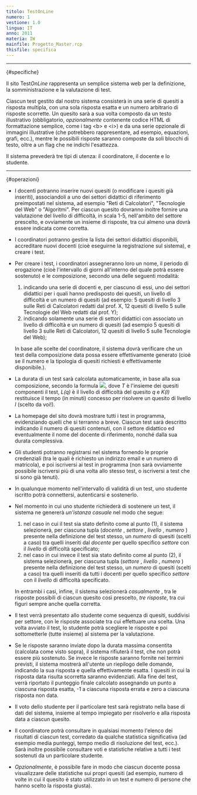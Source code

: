 ```yaml
---
titolo: TestOnLine
numero: 1
vestione: 1.0
lingua: IT
anno: 2011
materia: IW
mainfile: Progetto_Master.rcp
thisfile: specifica
---
```


-------
{#specifiche}

Il sito Test*OnLine* rappresenta un semplice sistema
web per la definizione, la somministrazione e la valutazione di test.

Ciascun test gestito dal nostro sistema consisterà in una
serie di quesiti a risposta multipla, con una sola risposta esatta e un numero
arbitrario di risposte scorrette. Un quesito sarà a sua volta composto da un
testo illustrativo (obbligatorio, *opzionalmente* contenente codice HTML
di formattazione semplice, come i tag \<b\> e \<i\>) e da una serie
opzionale di immagini illustrative (che potrebbero rappresentare, ad esempio,
equazioni, grafi, ecc.), mentre le possibili risposte saranno composte da soli
blocchi di testo, oltre a un flag che ne indichi l'esattezza.

Il sistema prevederà tre tipi di utenza: il coordinatore, il
docente e lo studente.

-------

{#operazioni}

- I docenti potranno inserire nuovi quesiti (o modificare i quesiti
  già inseriti), associandoli a uno dei settori didattici di riferimento
  preimpostati nel sistema, ad esempio "Reti di Calcolatori",
  "Tecnologie del Web" o "Algoritmi". Per ciascun quesito
  dovranno inoltre fornire una valutazione del livello di difficoltà, in scala
  1-5, nell'ambito del settore prescelto, e ovviamente un insieme di risposte,
  tra cui almeno una dovrà essere indicata come corretta.

- I coordinatori potranno gestire la lista dei settori didattici
  disponibili, accreditare nuovi docenti (cioè eseguirne la registrazione sul
  sistema), e creare i test.

- Per creare i test, i coordinatori assegneranno loro un nome, il
  periodo di erogazione (cioè l'intervallo di giorni all'interno del quale potrà
  essere sostenuto) e le composizione, secondo una delle seguenti modalità:
   1) indicando una serie di docenti e, per ciascuno di essi, uno dei settori
   didattici per i quali hanno predisposto dei quesiti, un livello di difficoltà e
   un numero di quesiti (ad esempio: 5 quesiti di livello 3 sulle Reti di
   Calcolatori redatti dal prof. X, 12 quesiti di livello 5 sulle Tecnologie del
   Web redatti dal prof. Y);
   2) indicando solamente una serie di settori didattici con associato un
   livello di difficoltà e un numero di quesiti (ad esempio 5 quesiti di livello 3
   sulle Reti di Calcolatori, 12 quesiti di livello 5 sulle Tecnologie del Web);

   In base alle scelte del
coordinatore, il sistema dovrà verificare che un test della composizione data
possa essere effettivamente generato (cioè se il numero e la tipologia di
quesiti richiesti è effettivamente disponibile.).

- La durata di un test sarà calcolata automaticamente, in base alla
  sua composizione, secondo la formula ![](Progetti%20IW%202012%20-1_file/image001.gif), dove *T* è
  l'insieme dei quesiti componenti il test, *L(q)* è il livello di
  difficoltà del quesito *q* e *K(l)* restituisce il tempo (in minuti)
  concesso per risolvere un quesito di livello *l* (scelto da voi!).

- La homepage del sito dovrà mostrare tutti i test in programma,
  evidenziando quelli che si terranno a breve. Ciascun test sarà descritto
  indicando il numero di quesiti contenuti, con il settore didattico ed
  eventualmente il nome del docente di riferimento, nonché dalla sua durata
  complessiva.

- Gli studenti potranno registrarsi nel sistema fornendo le proprie
  credenziali (tra le quali è richiesto un indirizzo email e un numero di
  matricola), e poi iscriversi ai test in programma (non sarà ovviamente
  possibile iscriversi più di una volta allo stesso test, o iscriversi a test che
  si sono già tenuti).

- In qualunque momento nell'intervallo di validità di un test, uno
  studente iscritto potrà connettersi, autenticarsi e sostenerlo.

- Nel momento in cui uno studente richiederà di sostenere un test,
  il sistema ne genererà *un'istanza casuale* nel modo che segue:
   1) nel caso in cui il test sia stato definito come al punto (1), il sistema
   selezionerà, per ciascuna tupla (*docente* , *settore* , *livello* ,
   *numero* ) presente nella definizione del test stesso, un *numero* di
   quesiti (scelti a caso) tra quelli inseriti dal *docente* per quello
   specifico *settore* con il *livello* di difficoltà specificato;
   2) nel caso in cui invece il test sia stato definito come al punto (2), il
   sistema selezionerà, per ciascuna tupla (*settore* , *livello* , *numero* )
   presente nella definizione del test stesso, un *numero* di quesiti (scelti
   a caso) tra quelli inseriti da tutti i docenti per quello specifico *settore*
   con il *livello* di difficoltà specificato.

   In entrambi i casi, infine, il
sistema selezionerà *casualmente* , tra le risposte possibili di ciascun
quesito così prescelto, *tre risposte*, tra cui figuri sempre anche quella
corretta.

- Il test verrà presentato allo studente come sequenza di quesiti,
  suddivisi per settore, con le risposte associate tra cui effettuare una scelta.
  Una volta avviato il test, lo studente potrà scegliere le risposte e poi
  sottometterle (tutte insieme) al sistema per la valutazione.

- Se le risposte saranno inviate dopo la durata massima consentita
  (calcolata come visto sopra), il sistema rifiuterà il test, che non potrà
  essere più sostenuto. Se invece le risposte saranno fornite nei termini
  previsti, il sistema mostrerà all'utente un riepilogo delle domande, indicando
  la sua risposta e quella effettivamente esatta. I quesiti in cui la risposta
  data risulta scorretta saranno evidenziati. Alla fine del test, verrà riportato
  il punteggio finale calcolato assegnando un punto a ciascuna risposta esatta,
  -1 a ciascuna risposta errata e zero a ciascuna risposta non data.

- Il voto dello studente per il particolare test sarà registrato
  nella base di dati del sistema, insieme al tempo impiegato per risolverlo e
  alla risposta data a ciascun quesito.

- Il coordinatore potrà consultare in qualsiasi momento l'elenco
  dei risultati di ciascun test, corredato da qualche statistica significativa (ad
  esempio media punteggi, tempo medio di risoluzione del test, ecc.). Sarà
  inoltre possibile consultare voti e statistiche relative a tutti i test
  sostenuti da un particolare studente.

- *Opzionalmente*, è possibile fare in modo che ciascun
  docente possa visualizzare delle statistiche sui propri quesiti (ad esempio,
  numero di volte in cui il quesito è stato utilizzato in un test e numero di
  persone che hanno scelto la risposta giusta).  

